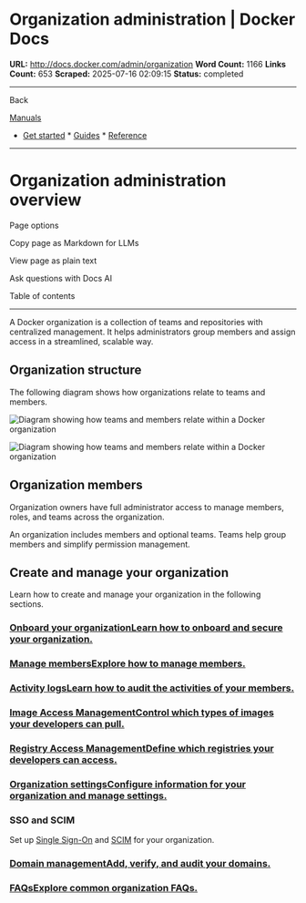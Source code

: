 # Organization administration | Docker Docs

**URL:** http://docs.docker.com/admin/organization
**Word Count:** 1166
**Links Count:** 653
**Scraped:** 2025-07-16 02:09:15
**Status:** completed

---

Back

[Manuals](https://docs.docker.com/manuals/)

  * [Get started](http://docs.docker.com/get-started/)   * [Guides](http://docs.docker.com/guides/)   * [Reference](http://docs.docker.com/reference/)

* * *

# Organization administration overview

Page options

Copy page as Markdown for LLMs

View page as plain text

Ask questions with Docs AI

Table of contents

* * *

A Docker organization is a collection of teams and repositories with centralized management. It helps administrators group members and assign access in a streamlined, scalable way.

## Organization structure

The following diagram shows how organizations relate to teams and members.

![Diagram showing how teams and members relate within a Docker organization](http://docs.docker.com/admin/images/org-structure.webp)

![Diagram showing how teams and members relate within a Docker organization](http://docs.docker.com/admin/images/org-structure.webp)

## Organization members

Organization owners have full administrator access to manage members, roles, and teams across the organization.

An organization includes members and optional teams. Teams help group members and simplify permission management.

## Create and manage your organization

Learn how to create and manage your organization in the following sections.

### [Onboard your organizationLearn how to onboard and secure your organization.](http://docs.docker.com/admin/organization/onboard)

### [Manage membersExplore how to manage members.](http://docs.docker.com/admin/organization/members/)

### [Activity logsLearn how to audit the activities of your members.](http://docs.docker.com/admin/organization/activity-logs/)

### [Image Access ManagementControl which types of images your developers can pull.](http://docs.docker.com/admin/organization/image-access/)

### [Registry Access ManagementDefine which registries your developers can access.](http://docs.docker.com/admin/organization/registry-access/)

### [Organization settingsConfigure information for your organization and manage settings.](http://docs.docker.com/admin/organization/general-settings/)

### SSO and SCIM

Set up [Single Sign-On](http://docs.docker.com/security/for-admins/single-sign-on/) and [SCIM](http://docs.docker.com/security/for-admins/provisioning/scim/) for your organization.

### [Domain managementAdd, verify, and audit your domains.](http://docs.docker.com/security/for-admins/domain-management/)

### [FAQsExplore common organization FAQs.](http://docs.docker.com/faq/admin/organization-faqs/)